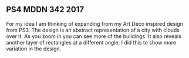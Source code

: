 ## PS4 MDDN 342 2017

For my idea I am thinking of expanding from my Art Deco inspired design from PS3. The design is an abstract representation of a city with clouds over it. As you zoom in you can see more of the buildings. It also reveals another layer of rectangles at a different angle. I did this to show more variation in the design.  